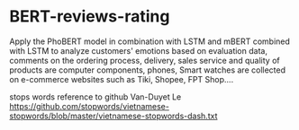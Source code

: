 # BERT-reviews-rating

Apply the PhoBERT model in combination with LSTM and mBERT combined with LSTM to analyze customers' emotions based on evaluation data, comments on the ordering process, delivery, sales service and quality of products are computer components, phones, Smart watches are collected on e-commerce websites such as Tiki, Shopee, FPT Shop....

stops words reference to github Van-Duyet Le https://github.com/stopwords/vietnamese-stopwords/blob/master/vietnamese-stopwords-dash.txt
